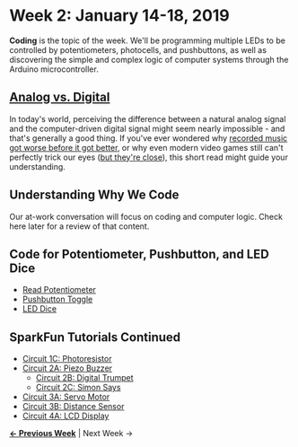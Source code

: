 # Week 2: January 14-18, 2019

**Coding** is the topic of the week. We'll be programming multiple LEDs to be controlled by potentiometers, photocells, and pushbuttons, as well as discovering the simple and complex logic of computer systems through the Arduino microcontroller.

## [Analog vs. Digital](https://learn.sparkfun.com/tutorials/analog-vs-digital/all)

In today's world, perceiving the difference between a natural analog signal and the computer-driven digital signal might seem nearly impossible - and that's generally a good thing. If you've ever wondered why [recorded music got worse before it got better](https://www.quora.com/Are-CDs-better-audio-quality-than-an-MP3), or why even modern video games still can't perfectly trick our eyes ([but they're close](https://www.youtube.com/watch?v=C2BTDCTY8yw)), this short read might guide your understanding.

## Understanding Why We Code

Our at-work conversation will focus on coding and computer logic. Check here later for a review of that content.

## Code for Potentiometer, Pushbutton, and LED Dice

* [Read Potentiometer](https://raw.githubusercontent.com/jlaurentpdx/beginning-maker-tech/gh-pages/code/Read_Potentiometer.ino)
* [Pushbutton Toggle](https://raw.githubusercontent.com/jlaurentpdx/beginning-maker-tech/gh-pages/code/Pushbutton_Toggle.ino)
* [LED Dice](https://raw.githubusercontent.com/jlaurentpdx/beginning-maker-tech/gh-pages/code/LED_Dice.ino)

## SparkFun Tutorials Continued
* [Circuit 1C: Photoresistor](https://learn.sparkfun.com/tutorials/sparkfun-inventors-kit-experiment-guide---v40/circuit-1c-photoresistor)
* [Circuit 2A: Piezo Buzzer](https://learn.sparkfun.com/tutorials/sparkfun-inventors-kit-experiment-guide---v40/circuit-2a-buzzer)
  * [Circuit 2B: Digital Trumpet](https://learn.sparkfun.com/tutorials/sparkfun-inventors-kit-experiment-guide---v40/circuit-2b-digital-trumpet)
  * [Circuit 2C: Simon Says](https://learn.sparkfun.com/tutorials/sparkfun-inventors-kit-experiment-guide---v40/circuit-2c-simon-says-game-)
* [Circuit 3A: Servo Motor](https://learn.sparkfun.com/tutorials/sparkfun-inventors-kit-experiment-guide---v40/circuit-3a-servo-motors)
* [Circuit 3B: Distance Sensor](https://learn.sparkfun.com/tutorials/sparkfun-inventors-kit-experiment-guide---v40/circuit-3b-distance-sensor)
* [Circuit 4A: LCD Display](https://learn.sparkfun.com/tutorials/sparkfun-inventors-kit-experiment-guide---v40/circuit-4a-lcd-hello-world)
  
**[&larr; Previous Week](https://jlaurentpdx.github.io/beginning-maker-tech/week/1)** | Next Week &rarr; 
